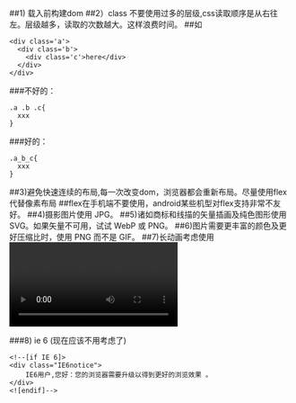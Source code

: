##1) 载入前构建dom <script src="app.js" async></script>
##2）class 不要使用过多的层级,css读取顺序是从右往左。层级越多，读取的次数越大。这样浪费时间。
##如
```
<div class='a'>
  <div class='b'>
    <div class='c'>here</div>
  </div>
</div>
```
###不好的：
```
.a .b .c{
  xxx
}
```
###好的：
```
.a_b_c{
  xxx
}
```

##3)避免快速连续的布局,每一次改变dom，浏览器都会重新布局。尽量使用flex代替像素布局
##flex在手机端不要使用，android某些机型对flex支持非常不友好。
##4)摄影图片使用 JPG。
##5)诸如商标和线描的矢量插画及纯色图形使用 SVG。如果矢量不可用，试试 WebP 或 PNG。
##6)图片需要更丰富的颜色及更好压缩比时，使用 PNG 而不是 GIF。
##7)长动画考虑使用 <video>，能提供更好的图片质量，还允许用户控制回放。

###8) ie 6 (现在应该不用考虑了)
```
<!--[if IE 6]>
<div class="IE6notice"> 
    IE6用户,您好：您的浏览器需要升级以得到更好的浏览效果 。
</div>
<![endif]-->
```
